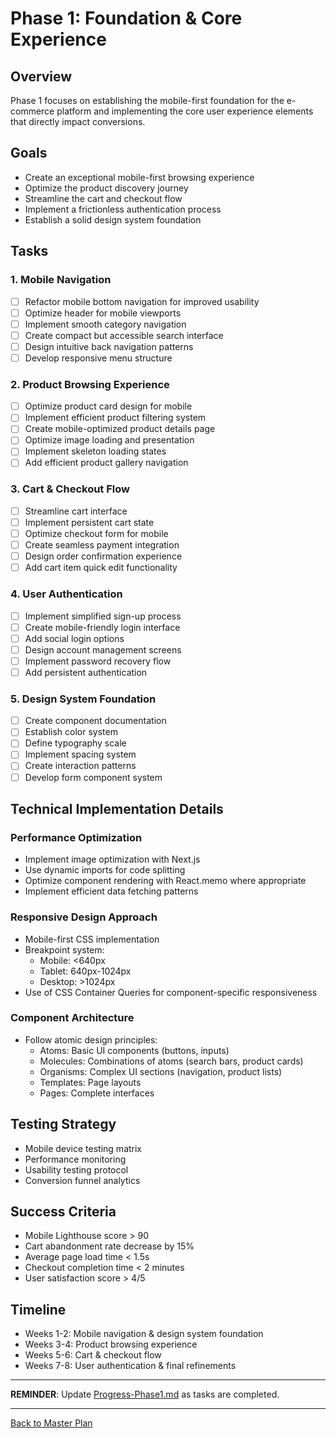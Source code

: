 # Phase 1: Foundation & Core Experience

## Overview
Phase 1 focuses on establishing the mobile-first foundation for the e-commerce platform and implementing the core user experience elements that directly impact conversions.

## Goals
- Create an exceptional mobile-first browsing experience
- Optimize the product discovery journey
- Streamline the cart and checkout flow
- Implement a frictionless authentication process
- Establish a solid design system foundation

## Tasks

### 1. Mobile Navigation
- [ ] Refactor mobile bottom navigation for improved usability
- [ ] Optimize header for mobile viewports
- [ ] Implement smooth category navigation
- [ ] Create compact but accessible search interface
- [ ] Design intuitive back navigation patterns
- [ ] Develop responsive menu structure

### 2. Product Browsing Experience
- [ ] Optimize product card design for mobile
- [ ] Implement efficient product filtering system
- [ ] Create mobile-optimized product details page
- [ ] Optimize image loading and presentation
- [ ] Implement skeleton loading states
- [ ] Add efficient product gallery navigation

### 3. Cart & Checkout Flow
- [ ] Streamline cart interface
- [ ] Implement persistent cart state
- [ ] Optimize checkout form for mobile
- [ ] Create seamless payment integration
- [ ] Design order confirmation experience
- [ ] Add cart item quick edit functionality

### 4. User Authentication
- [ ] Implement simplified sign-up process
- [ ] Create mobile-friendly login interface
- [ ] Add social login options
- [ ] Design account management screens
- [ ] Implement password recovery flow
- [ ] Add persistent authentication

### 5. Design System Foundation
- [ ] Create component documentation
- [ ] Establish color system
- [ ] Define typography scale
- [ ] Implement spacing system
- [ ] Create interaction patterns
- [ ] Develop form component system

## Technical Implementation Details

### Performance Optimization
- Implement image optimization with Next.js
- Use dynamic imports for code splitting
- Optimize component rendering with React.memo where appropriate
- Implement efficient data fetching patterns

### Responsive Design Approach
- Mobile-first CSS implementation
- Breakpoint system: 
  - Mobile: <640px
  - Tablet: 640px-1024px
  - Desktop: >1024px
- Use of CSS Container Queries for component-specific responsiveness

### Component Architecture
- Follow atomic design principles:
  - Atoms: Basic UI components (buttons, inputs)
  - Molecules: Combinations of atoms (search bars, product cards)
  - Organisms: Complex UI sections (navigation, product lists)
  - Templates: Page layouts
  - Pages: Complete interfaces

## Testing Strategy
- Mobile device testing matrix
- Performance monitoring
- Usability testing protocol
- Conversion funnel analytics

## Success Criteria
- Mobile Lighthouse score > 90
- Cart abandonment rate decrease by 15%
- Average page load time < 1.5s
- Checkout completion time < 2 minutes
- User satisfaction score > 4/5

## Timeline
- Weeks 1-2: Mobile navigation & design system foundation
- Weeks 3-4: Product browsing experience
- Weeks 5-6: Cart & checkout flow
- Weeks 7-8: User authentication & final refinements

---

**REMINDER**: Update [Progress-Phase1.md](./Progress-Phase1.md) as tasks are completed.

---

[Back to Master Plan](./MASTER_PLAN.md) 